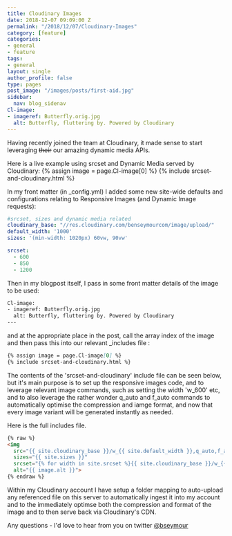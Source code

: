 ```yaml
---
title: Cloudinary Images
date: 2018-12-07 09:09:00 Z
permalink: "/2018/12/07/Cloudinary-Images"
category: [feature]
categories:
- general
- feature
tags:
- general
layout: single
author_profile: false
type: pages
post_image: "/images/posts/first-aid.jpg"
sidebar:
  nav: blog_sidenav
Cl-image:
- imageref: Butterfly.orig.jpg
  alt: Butterfly, fluttering by. Powered by Cloudinary
---
```


Having recently joined the team at Cloudinary, it made sense to start leveraging ~~their~~ our amazing dynamic media APIs.

Here is a live example using srcset and Dynamic Media served by Cloudinary:
{% assign image = page.Cl-image[0] %}
{% include srcset-and-cloudinary.html %}

In my front matter (in _config.yml) I added some new site-wide defaults and configurations relating to Responsive Images (and Dynamic Image requests):

```yml
#srcset, sizes and dynamic media related
cloudinary_base: "//res.cloudinary.com/benseymourcom/image/upload/"
default_width: '1000'
sizes: '(min-width: 1020px) 60vw, 90vw'

srcset:
  - 600
  - 850
  - 1200
```

Then in my blogpost itself, I pass in some front matter details of the image to be used:

```html
Cl-image:
- imageref: Butterfly.orig.jpg
  alt: Butterfly, fluttering by. Powered by Cloudinary
---
```

and at the appropriate place in the post, call the array index of the image and then pass this into our relevant _includes file :

```md
{% assign image = page.Cl-image[0] %}
{% include srcset-and-cloudinary.html %}
```

The contents of the 'srcset-and-cloudinary' include file can be seen below, but it's main purpose is to set up the responsive images code, and to leverage relevant image commands, such as setting the width 'w_600' etc, and to also leverage the rather wonder q_auto and f_auto commands to automatically optimise the compression and iamge format, and now that every image variant will be generated instantly as needed.

Here is the full includes file.

```html
{% raw %}
<img
  src="{{ site.cloudinary_base }}/w_{{ site.default_width }},q_auto,f_auto/live/{{ image.imageref }}"
  sizes="{{ site.sizes }}"
  srcset="{% for width in site.srcset %}{{ site.cloudinary_base }}/w_{{ width }},q_auto,f_auto/live/{{ image.imageref }} {{ width }}w{% if forloop.last == false %}, {% endif %}{% endfor %}"
  alt="{{ image.alt }}">
{% endraw %}
```

Within my Cloudinary account I have setup a folder mapping to auto-upload any referenced file on this server to automatically ingest it into my account and to the immediately optimse both the compression and format of the image and to then serve back via Cloudinary's CDN.


Any questions - I'd love to hear from you on twitter [@bseymour](https://twitter.com/bseymour)